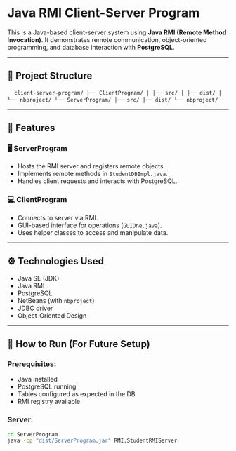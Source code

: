 # Java RMI Client-Server Program

This is a Java-based client-server system using **Java RMI (Remote Method Invocation)**. It demonstrates remote communication, object-oriented programming, and database interaction with **PostgreSQL**.

---

## 📁 Project Structure

<pre> <code> client-server-program/ ├── ClientProgram/ │ ├── src/ │ ├── dist/ │ └── nbproject/ └── ServerProgram/ ├── src/ ├── dist/ └── nbproject/ </code> </pre>


---

## 🎯 Features

### 🖥️ ServerProgram
- Hosts the RMI server and registers remote objects.
- Implements remote methods in `StudentDBImpl.java`.
- Handles client requests and interacts with PostgreSQL.

### 💻 ClientProgram
- Connects to server via RMI.
- GUI-based interface for operations (`GUIOne.java`).
- Uses helper classes to access and manipulate data.

---

## ⚙️ Technologies Used

- Java SE (JDK)
- Java RMI
- PostgreSQL
- NetBeans (with `nbproject`)
- JDBC driver
- Object-Oriented Design

---

## 🚀 How to Run (For Future Setup)


### Prerequisites:
- Java installed
- PostgreSQL running
- Tables configured as expected in the DB
- RMI registry available

### Server:
```bash
cd ServerProgram
java -cp "dist/ServerProgram.jar" RMI.StudentRMIServer
